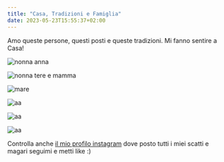 ```yaml
---
title: "Casa, Tradizioni e Famiglia"
date: 2023-05-23T15:55:37+02:00
---
```


Amo queste persone, questi posti e queste tradizioni. Mi fanno sentire a Casa!


![nonna anna](IMG_1539.JPG "Nonna Anna vince sempre!")

![nonna tere e mamma](IMG_6708.jpeg "Mamma e figlia")

![mare](IMG_6929.jpeg "Festa madonna a mare")

![aa](IMG_8231.JPG "Festa Madonna, i fuochi d'artificio finali")

![aa](IMG_6846.jpeg "89 anni e non sentirli")

![aa](IMG_6802.jpeg "Laghetto di Gambarie")



Controlla anche
[il mio profilo instagram](https://www.instagram.com/annabrzn.git/) dove posto tutti i miei scatti e magari seguimi e metti like :)
